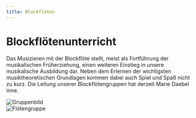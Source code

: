 ```yaml
---
title: Blockflöten
---
```


Blockflötenunterricht
=====================

Das Musizieren mit der Blockflöte stellt, meist als Fortführung der musikalischen Früherziehung, einen weiteren Einstieg in unsere musikalische Ausbildung dar. Neben dem Erlernen der wichtigsten musiktheoretischen Grundlagen kommen dabei auch Spiel und Spaß nicht zu kurz. Die Leitung unserer Blockflötengruppen hat derzeit Marie Daebel inne.

<div class="pure-g-r">
  <div class="pure-u-1-2">
    <div class="l-box">
      <img src="/images/jugend/blockfloeten1.jpg" alt="Gruppenbild">
    </div>
  </div>
  <div class="pure-u-1-2">
    <div class="l-box">
      <img src="/images/jugend/blockfloeten3.jpg" alt="Flötengruppe">
    </div>
  </div>
</div>
